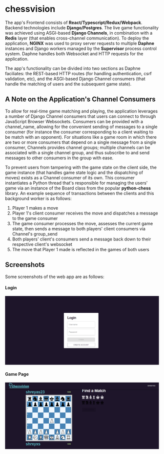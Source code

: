 # chessvision
The app's Frontend consists of **React/Typescript/Redux/Webpack**. Backend technologies include **Django/Postgres**. The live game functionality was achieved using ASGI-based **Django Channels**, in combination with a **Redis** layer (that enables cross-channel communication). To deploy the application, **NGINX** was used to proxy server requests to multiple **Daphne** instances and Django workers managed by the **Supervisor** process control system. Daphne handles both Websocket and HTTP requests for the application.

The app's functionality can be divided into two sections as Daphne faciliates: the REST-based HTTP routes (for handling authentication, csrf validation, etc), and the ASGI-based Django Channel consumers (that handle the matching of users and the subsequent game state).

## A Note on the Application's Channel Consumers

To allow for real-time game matching and playing, the application leverages a number of Django Channel consumers that users can connect to through JavaScript Browser Websockets. Consumers can be provided with a channel_name, allowing for the convenient sending of messages to a single consumer (for instance the consumer corresponding to a client waiting to be match with an opponent). For situations like a game room in which there are two or more consumers that depend on a single message from a single consumer, Channels provides channel groups; multiple channels can be associated with a single channel group, and thus subscribe to and send messages to other consumers in the group with ease. 

To prevent users from tampering with the game state on the client side, the game instance (that handles game state logic and the dispatching of moves) exists as a Channel consumer of its own. This consumer instantiates a Python thread that's responsible for managing the users' game via an instance of the Board class from the popular **python-chess** library. An example sequence of transactions between the clients and this background worker is as follows:

1. Player 1 makes a move 
2. Player 1's client consumer receives the move and dispatches a message to the game consumer 
3. The game consumer processes the move, assesses the current game state, then sends a message to both players' client consumers via Channel's group_send
4. Both players' client's consumers send a message back down to their respective client's websocket
5. The move that Player 1 made is reflected in the games of both users 

## Screenshots
Some screenshots of the web app are as follows: 

#### Login
![alt text](https://github.com/ShreyasPrasad/chessvision/blob/master/screenshots/login.PNG?raw=true)

#### Game Page
![alt text](https://github.com/ShreyasPrasad/chessvision/blob/master/screenshots/game.PNG?raw=true)


